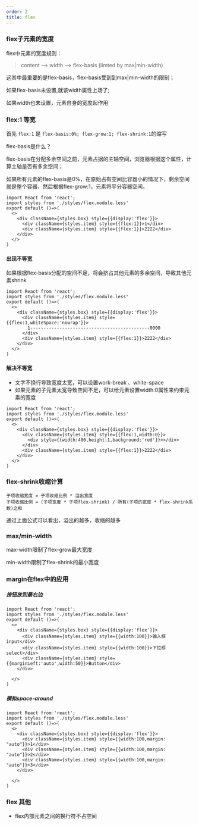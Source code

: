 ```yaml
---
order: 2
title: flex
---
```


### flex子元素的宽度
flex中元素的宽度规则：
> content —> width —> flex-basis (limted by max|min-width)

这其中最重要的是flex-basis，flex-basis受到到max|min-width的限制；

如果flex-basis未设置,就该width属性上场了;

如果width也未设置，元素自身的宽度起作用



### flex:1 等宽

首先 `flex:1` 是 `flex-basis:0%; flex-grow:1; flex-shrink:1`的缩写

flex-basis是什么？

flex-basis在分配多余空间之前，元素占据的主轴空间，浏览器根据这个属性，计算主轴是否有多余空间；

如果所有元素的flex-basis是0%，在原始占有空间比容器小的情况下，剩余空间就是整个容器，然后根据flex-grow:1，元素将平分容器空间。

```tsx
import React from 'react';
import styles from './styles/flex.module.less'
export default ()=>(
  <>
    <div className={styles.box} style={{display:'flex'}}>
      <div className={styles.item} style={{flex:1}}>1</div>
      <div className={styles.item} style={{flex:1}}>2222</div>
    </div>
  </>
)
```
#### 出现不等宽
如果根据flex-basis分配的空间不足，将会挤占其他元素的多余空间，导致其他元素shrink
```tsx
import React from 'react';
import styles from './styles/flex.module.less'
export default ()=>(
  <>
    <div className={styles.box} style={{display:'flex'}}>
      <div className={styles.item} style={{flex:1,whiteSpace:'nowrap'}}>
        1---------------------------------------------0000
      </div>
      <div className={styles.item} style={{flex:1}}>2222</div>
    </div>
  </>
)
```
#### 解决不等宽
- 文字不换行导致宽度太宽，可以设置work-break 、white-space
- 如果元素的子元素太宽导致空间不足，可以给元素设置width:0属性来约束元素的宽度
```tsx
import React from 'react';
import styles from './styles/flex.module.less'
export default ()=>(
  <>
    <div className={styles.box} style={{display:'flex'}}>
      <div className={styles.item} style={{flex:1,width:0}}>
        <div style={{width:400,height:1,background:'red'}}></div>
      </div>
      <div className={styles.item} style={{flex:1}}>2222</div>
    </div>
  </>
)
```
 
### flex-shrink收缩计算

```
子项收缩宽度 = 子项收缩比例 * 溢出宽度
子项收缩比例 = (子项宽度 * 子项flex-shrink) / 所有(子项的宽度 * flex-shrink系数)之和
```
通过上面公式可以看出，溢出的越多，收缩的越多

### max/min-width

max-width限制了flex-grow最大宽度

min-width限制了flex-shrink的最小宽度

### margin在flex中的应用

##### 按钮放到最右边

```tsx
import React from 'react';
import styles from './styles/flex.module.less'
export default ()=>(
  <>
    <div className={styles.box} style={{display:'flex'}}>
      <div className={styles.item} style={{width:100}}>输入框input</div>
      <div className={styles.item} style={{width:100}}>下拉框select</div>
      <div className={styles.item} style={{marginLeft:'auto',width:50}}>Button</div>
    </div>
    
  </>
)
```

##### 模拟space-around

```tsx
import React from 'react';
import styles from './styles/flex.module.less'
export default ()=>(
  <>
    <div className={styles.box} style={{display:'flex'}}>
      <div className={styles.item} style={{width:100,margin: "auto"}}>1</div>
      <div className={styles.item} style={{width:100,margin: "auto"}}>2</div>
      <div className={styles.item} style={{width:100,margin: "auto"}}>3</div>
    </div>
    
  </>
)
```

### flex 其他

- flex内部元素之间的换行符不占空间

 
